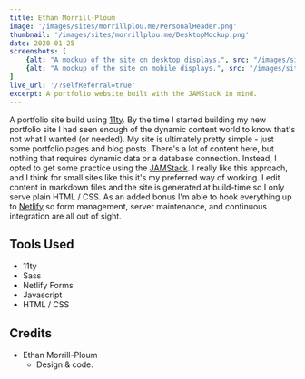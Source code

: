 ```yaml
---
title: Ethan Morrill-Ploum
image: '/images/sites/morrillplou.me/PersonalHeader.png'
thumbnail: '/images/sites/morrillplou.me/DesktopMockup.png'
date: 2020-01-25
screenshots: [
    {alt: "A mockup of the site on desktop displays.", src: "/images/sites/morrillplou.me/DesktopMockup.png"},
    {alt: "A mockup of the site on mobile displays.", src: "/images/sites/morrillplou.me/MobileMockup.png"}
]
live_url: '/?selfReferral=true'
excerpt: A portfolio website built with the JAMStack in mind.
---
```


A portfolio site build using [11ty](https://www.11ty.dev/). By the time I started building my new portfolio site I had seen enough
of the dynamic content world to know that's not what I wanted (or needed). My site is ultimately pretty simple - just some portfolio pages and 
blog posts. There's a lot of content here, but nothing that requires dynamic data or a database connection. Instead, I opted to get some practice
using the [JAMStack](https://jamstack.org/). I really like this approach, and I think for small sites like this it's my preferred way
of working. I edit content in markdown files and the site is generated at build-time so I only serve plain HTML / CSS. As an added bonus
I'm able to hook everything up to [Netlify](https://www.netlify.com/) so form management, server maintenance, and continuous integration are all 
out of sight.

## Tools Used

* 11ty
* Sass
* Netlify Forms
* Javascript
* HTML / CSS

## Credits

* Ethan Morrill-Ploum
    * Design & code.